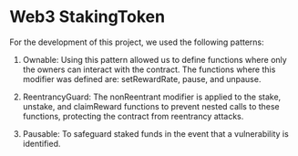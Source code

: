 # Web3 StakingToken

For the development of this project, we used the following patterns:

1. Ownable: Using this pattern allowed us to define functions where only the owners can interact with the contract. The functions where this modifier was defined are: setRewardRate, pause, and unpause.

2. ReentrancyGuard: The nonReentrant modifier is applied to the stake, unstake, and claimReward functions to prevent nested calls to these functions, protecting the contract from reentrancy attacks.

3. Pausable: To safeguard staked funds in the event that a vulnerability is identified.